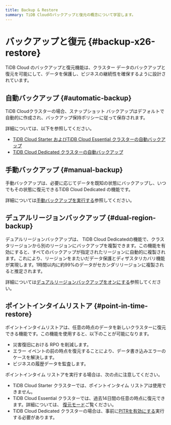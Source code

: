 ```yaml
---
title: Backup & Restore
summary: TiDB Cloudのバックアップと復元の概念について学習します。
---
```


# バックアップと復元 {#backup-x26-restore}

TiDB Cloud のバックアップと復元機能は、クラスター データのバックアップと復元を可能にして、データを保護し、ビジネスの継続性を確保するように設計されています。

## 自動バックアップ {#automatic-backup}

TiDB Cloudクラスターの場合、スナップショット バックアップはデフォルトで自動的に作成され、バックアップ保持ポリシーに従って保存されます。

詳細については、以下を参照してください。

-   [TiDB Cloud Starter およびTiDB Cloud Essential クラスターの自動バックアップ](/tidb-cloud/backup-and-restore-serverless.md#automatic-backups)
-   [TiDB Cloud Dedicated クラスターの自動バックアップ](/tidb-cloud/backup-and-restore.md#turn-on-auto-backup)

## 手動バックアップ {#manual-backup}

手動バックアップは、必要に応じてデータを既知の状態にバックアップし、いつでもその状態に復元できるTiDB Cloud Dedicated の機能です。

詳細については[手動バックアップを実行する](/tidb-cloud/backup-and-restore.md#perform-a-manual-backup)参照してください。

## デュアルリージョンバックアップ {#dual-region-backup}

デュアルリージョンバックアップは、 TiDB Cloud Dedicatedの機能で、クラスタリージョンから別のリージョンにバックアップを複製できます。この機能を有効にすると、すべてのバックアップが指定されたリージョンに自動的に複製されます。これにより、リージョンをまたいだデータ保護とディザスタリカバリ機能が実現します。1時間以内に約99%のデータがセカンダリリージョンに複製されると推定されます。

詳細については[デュアルリージョンバックアップをオンにする](/tidb-cloud/backup-and-restore.md#turn-on-dual-region-backup)参照してください。

## ポイントインタイムリストア {#point-in-time-restore}

ポイントインタイムリストアは、任意の時点のデータを新しいクラスターに復元できる機能です。この機能を使用すると、以下のことが可能になります。

-   災害復旧における RPO を削減します。
-   エラー イベントの前の時点を復元することにより、データ書き込みエラーのケースを解決します。
-   ビジネスの履歴データを監査します。

ポイントインタイム リストアを実行する場合は、次の点に注意してください。

-   TiDB Cloud Starter クラスターでは、ポイントインタイム リストアは使用できません。
-   TiDB Cloud Essential クラスターでは、過去14日間の任意の時点に復元できます。詳細については、 [復元モード](/tidb-cloud/backup-and-restore-serverless.md#restore-mode)ご覧ください。
-   TiDB Cloud Dedicated クラスターの場合は、事前に[PITRを有効にする](/tidb-cloud/backup-and-restore.md#turn-on-point-in-time-restore)実行する必要があります。

